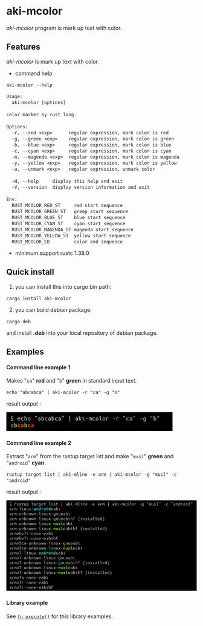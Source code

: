 # aki-mcolor

*aki-mcolor* program is mark up text with color.

## Features

*aki-mcolor*  is mark up text with color.

* command help

```text
aki-mcolor --help
```

```text
Usage:
  aki-mcolor [options]

color marker by rust lang.

Options:
  -r, --red <exp>      regular expression, mark color is red
  -g, --green <exp>    regular expression, mark color is green
  -b, --blue <exp>     regular expression, mark color is blue
  -c, --cyan <exp>     regular expression, mark color is cyan
  -m, --magenda <exp>  regular expression, mark color is magenda
  -y, --yellow <exp>   regular expression, mark color is yellow
  -u, --unmark <exp>   regular expression, unmark color

  -H, --help     display this help and exit
  -V, --version  display version information and exit

Env:
  RUST_MCOLOR_RED_ST     red start sequence
  RUST_MCOLOR_GREEN_ST   greep start sequence
  RUST_MCOLOR_BLUE_ST    blue start sequence
  RUST_MCOLOR_CYAN_ST    cyan start sequence
  RUST_MCOLOR_MAGENDA_ST magenda start sequence
  RUST_MCOLOR_YELLOW_ST  yellow start sequence
  RUST_MCOLOR_ED         color end sequence
```

* minimum support rustc 1.38.0

## Quick install

1. you can install this into cargo bin path:

```text
cargo install aki-mcolor
```

2. you can build debian package:

```text
cargo deb
```

and install **.deb** into your local repository of debian package.


## Examples

#### Command line example 1

Makes "`ca`" **red** and "`b`" **green** in standard input text.

```
echo "abcabca" | aki-mcolor -r "ca" -g "b"
```

result output :

![out abcabca image]

[out abcabca image]: https://raw.githubusercontent.com/aki-akaguma/aki-mcolor/main/img/out-abcabca-1.png


#### Command line example 2

Extract "`arm`" from the rustup target list and make "`musl`" **green** and "`android`" **cyan**.

```
rustup target list | aki-mline -e arm | aki-mcolor -g "musl" -c "android"
```

result output :

![out rustup image]

[out rustup image]: https://raw.githubusercontent.com/aki-akaguma/aki-mcolor/main/img/out-rustup-1.png


#### Library example

See [`fn execute()`] for this library examples.

[`fn execute()`]: crate::execute

